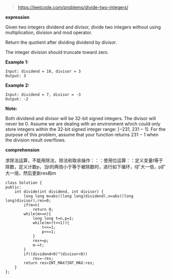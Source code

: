 >https://leetcode.com/problems/divide-two-integers/

**expression**

Given two integers dividend and divisor, divide two integers without using multiplication, division and mod operator.

Return the quotient after dividing dividend by divisor.

The integer division should truncate toward zero.

**Example 1:**

    Input: dividend = 10, divisor = 3
    Output: 3

**Example 2:**

    Input: dividend = 7, divisor = -3
    Output: -2

**Note:**

Both dividend and divisor will be 32-bit signed integers.
The divisor will never be 0.
Assume we are dealing with an environment which could only store integers within the 32-bit signed integer range: [−231,  231 − 1]. For the purpose of this problem, assume that your function returns 231 − 1 when the division result overflows.

**comprehension**

求除法运算，不能用除法，除法和取余操作：：：使用位运算：：定义变量t等于除数，定义计数p，当t的两倍小于等于被除数时，进行如下循环，t扩大一倍，p扩大一倍，然后更新res和m

```
class Solution {
public:
    int divide(int dividend, int divisor) {
        long long m=abs((long long)dividend),n=abs((long long)divisor),res=0;
        if(m<n)
            return 0;
        while(m>=n){
            long long t=n,p=1;
            while(m>(t<<1)){
                t<<=1;
                p<<=1;
            }
            res+=p;
            m-=t;
        }
        if((dividend<0)^(divisor<0))
            res=-res;
        return res>INT_MAX?INT_MAX:res;
    }
};
```
